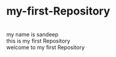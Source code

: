 # my-first-Repository
<br>
my name is sandeep 
<br>
this is my first Repository 
<br>
welcome to my first Repository
